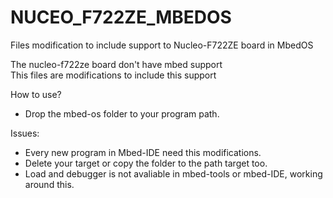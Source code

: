 # NUCEO_F722ZE_MBEDOS
Files modification to include support to Nucleo-F722ZE board in MbedOS

The nucleo-f722ze board don't have mbed support\
This files are modifications to include this support

How to use?
 - Drop the mbed-os folder to your program path.

Issues:
 - Every new program in Mbed-IDE need this modifications.
 - Delete your target or copy the folder to the path target too.
 - Load and debugger is not avaliable in mbed-tools or mbed-IDE, working around this.
